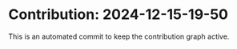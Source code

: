 # Contribution: 2024-12-15-19-50
This is an automated commit to keep the contribution graph active.
